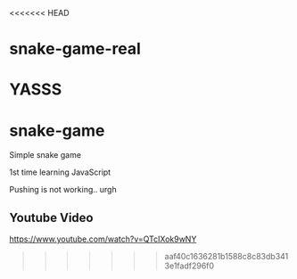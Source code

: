<<<<<<< HEAD
# snake-game-real

YASSS
=======
# snake-game

Simple snake game

1st time learning JavaScript

Pushing is not working.. urgh

## Youtube Video

https://www.youtube.com/watch?v=QTcIXok9wNY
>>>>>>> aaf40c1636281b1588c8c83db3413e1fadf296f0
